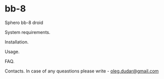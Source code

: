 # bb-8
Sphero bb-8 droid

System requirements.


Installation.


Usage.


FAQ.


Contacts.
In case of any queastions please write - oleg.dudar@gmail.com
